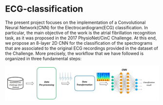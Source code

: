 # ECG-classification

The present project focuses on the implementation of a Convolutional Neural Network(CNN) for the Electrocardiogram(ECG) classification. In particular, the main objective of the work is the atrial fibrillation recognition task, as it was proposed in the 2017 PhysioNet/CinC Challenge.
At this end, we propose an 8-layer 2D CNN for the classification of the spectrograms that are associated to the original ECG recordings provided in the dataset of the Challenge. More precisely, the workflow that we have followed is organized in three fundamental steps:

![plot](./figures/pipeline.png)
